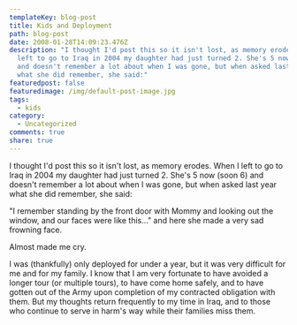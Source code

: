 ```yaml
---
templateKey: blog-post
title: Kids and Deployment
path: blog-post
date: 2008-01-28T14:09:23.476Z
description: "I thought I'd post this so it isn't lost, as memory erodes. When I
  left to go to Iraq in 2004 my daughter had just turned 2. She's 5 now (soon 6)
  and doesn't remember a lot about when I was gone, but when asked last year
  what she did remember, she said:"
featuredpost: false
featuredimage: /img/default-post-image.jpg
tags:
  - kids
category:
  - Uncategorized
comments: true
share: true
---
```

<!--StartFragment-->

I thought I'd post this so it isn't lost, as memory erodes. When I left to go to Iraq in 2004 my daughter had just turned 2. She's 5 now (soon 6) and doesn't remember a lot about when I was gone, but when asked last year what she did remember, she said:

"I remember standing by the front door with Mommy and looking out the window, and our faces were like this…" and here she made a very sad frowning face.

Almost made me cry.

I was (thankfully) only deployed for under a year, but it was very difficult for me and for my family. I know that I am very fortunate to have avoided a longer tour (or multiple tours), to have come home safely, and to have gotten out of the Army upon completion of my contracted obligation with them. But my thoughts return frequently to my time in Iraq, and to those who continue to serve in harm's way while their families miss them.

<!--EndFragment-->